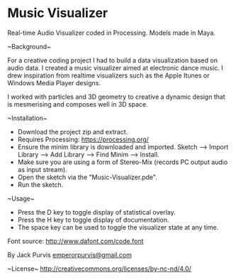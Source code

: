# Music Visualizer
Real-time Audio Visualizer coded in Processing. Models made in Maya.

~Background~

For a creative coding project I had to build a data visualization based on audio data. I created a music visualizer aimed at electronic dance music. I drew inspiration from realtime visualizers such as the Apple Itunes or Windows Media Player designs.
 
I worked with particles and 3D geometry to creative a dynamic design that is mesmerising and composes well in 3D space.

~Installation~
- Download the project zip and extract.
- Requires Processing: https://processing.org/
- Ensure the minim library is downloaded and imported. Sketch --> Import Library --> Add Library --> Find Minim --> Install.
- Make sure you are using a form of Stereo-Mix (records PC output audio as input stream).
- Open the sketch via the "Music-Visualizer.pde".
- Run the sketch.

~Usage~
- Press the D key to toggle display of statistical overlay.
- Press the H key to toggle display of documentation.
- The space key can be used to toggle the visualizer state at any time.

Font source: http://www.dafont.com/code.font

By Jack Purvis
emperorpurvis@gmail.com

~License~
http://creativecommons.org/licenses/by-nc-nd/4.0/
